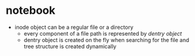 # notebook
<ul>
<li>inode object can be a regular file or a directory<br />
<ul>
<li>every component of a file path is represented by&nbsp;<em>dentry object</em></li>
<li>dentry object is created on the fly when searching for the file and tree structure is created dynamically&nbsp;</li>
</ul>
</li>
</ul>
